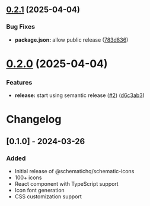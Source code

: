## [0.2.1](https://github.com/SchematicHQ/schematic-icons/compare/v0.2.0...v0.2.1) (2025-04-04)


### Bug Fixes

* **package.json:** allow public release ([783d836](https://github.com/SchematicHQ/schematic-icons/commit/783d8368b8b0bf163ca7d4b6200669d0384e3ef5))

# [0.2.0](https://github.com/SchematicHQ/schematic-icons/compare/v0.1.0...v0.2.0) (2025-04-04)


### Features

* **release:** start using semantic release ([#2](https://github.com/SchematicHQ/schematic-icons/issues/2)) ([d6c3ab3](https://github.com/SchematicHQ/schematic-icons/commit/d6c3ab3244fbefdbf7f38de3dbc506fcd2dd9784))

# Changelog

## [0.1.0] - 2024-03-26
### Added
- Initial release of @schematichq/schematic-icons
- 100+ icons
- React component with TypeScript support
- Icon font generation
- CSS customization support
